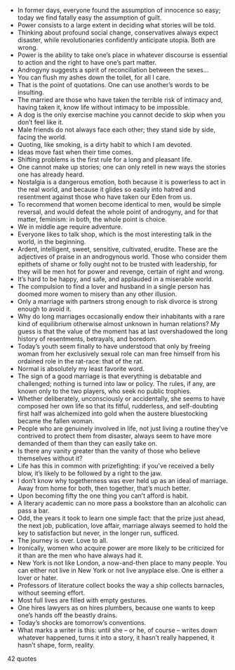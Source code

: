  - In former days, everyone found the assumption of innocence so easy; today we find fatally easy the assumption of guilt.
 - Power consists to a large extent in deciding what stories will be told.
 - Thinking about profound social change, conservatives always expect disaster, while revolutionaries confidently anticipate utopia. Both are wrong.
 - Power is the ability to take one’s place in whatever discourse is essential to action and the right to have one’s part matter.
 - Androgyny suggests a spirit of reconciliation between the sexes...
 - You can flush my ashes down the toilet, for all I care.
 - That is the point of quotations. One can use another’s words to be insulting.
 - The married are those who have taken the terrible risk of intimacy and, having taken it, know life without intimacy to be impossible.
 - A dog is the only exercise machine you cannot decide to skip when you don’t feel like it.
 - Male friends do not always face each other; they stand side by side, facing the world.
 - Quoting, like smoking, is a dirty habit to which I am devoted.
 - Ideas move fast when their time comes.
 - Shifting problems is the first rule for a long and pleasant life.
 - One cannot make up stories; one can only retell in new ways the stories one has already heard.
 - Nostalgia is a dangerous emotion, both because it is powerless to act in the real world, and because it glides so easily into hatred and resentment against those who have taken our Eden from us.
 - To recommend that women become identical to men, would be simple reversal, and would defeat the whole point of androgyny, and for that matter, feminism: in both, the whole point is choice.
 - We in middle age require adventure.
 - Everyone likes to talk shop, which is the most interesting talk in the world, in the beginning.
 - Ardent, intelligent, sweet, sensitive, cultivated, erudite. These are the adjectives of praise in an androgynous world. Those who consider them epithets of shame or folly ought not to be trusted with leadership, for they will be men hot for power and revenge, certain of right and wrong.
 - It’s hard to be happy, and safe, and applauded in a miserable world.
 - The compulsion to find a lover and husband in a single person has doomed more women to misery than any other illusion.
 - Only a marriage with partners strong enough to risk divorce is strong enough to avoid it.
 - Why do long marriages occasionally endow their inhabitants with a rare kind of equilibrium otherwise almost unknown in human relations? My guess is that the value of the moment has at last overshadowed the long history of resentments, betrayals, and boredom.
 - Today’s youth seem finally to have understood that only by freeing woman from her exclusively sexual role can man free himself from his ordained role in the rat-race: that of the rat.
 - Normal is absolutely my least favorite word.
 - The sign of a good marriage is that everything is debatable and challenged; nothing is turned into law or policy. The rules, if any, are known only to the two players, who seek no public trophies.
 - Whether deliberately, unconsciously or accidentally, she seems to have composed her own life so that its fitful, rudderless, and self-doubting first half was alchemized into gold when the austere bluestocking became the fallen woman.
 - People who are genuinely involved in life, not just living a routine they’ve contrived to protect them from disaster, always seem to have more demanded of them than they can easily take on.
 - Is there any vanity greater than the vanity of those who believe themselves without it?
 - Life has this in common with prizefighting: if you’ve received a belly blow, it’s likely to be followed by a right to the jaw.
 - I don’t know why togetherness was ever held up as an ideal of marriage. Away from home for both, then together, that’s much better.
 - Upon becoming fifty the one thing you can’t afford is habit.
 - A literary academic can no more pass a bookstore than an alcoholic can pass a bar.
 - Odd, the years it took to learn one simple fact: that the prize just ahead, the next job, publication, love affair, marriage always seemed to hold the key to satisfaction but never, in the longer run, sufficed.
 - The journey is over. Love to all.
 - Ironically, women who acquire power are more likely to be criticized for it than are the men who have always had it.
 - New York is not like London, a now-and-then place to many people. You can either not live in New York or not live anyplace else. One is either a lover or hater.
 - Professors of literature collect books the way a ship collects barnacles, without seeming effort.
 - Most full lives are filled with empty gestures.
 - One hires lawyers as on hires plumbers, because one wants to keep one’s hands off the beastly drains.
 - Today’s shocks are tomorrow’s conventions.
 - What marks a writer is this: until she – or he, of course – writes down whatever happened, turns it into a story, it hasn’t really happened, it hasn’t shape, form, reality.

42 quotes